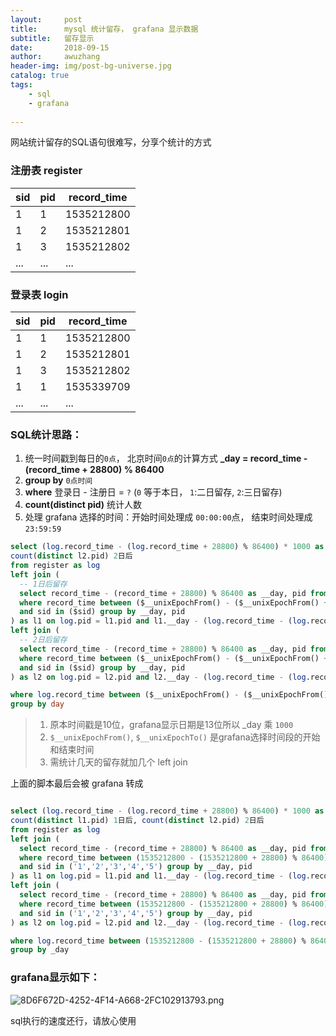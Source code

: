 ```yaml
---
layout:     post
title:      mysql 统计留存， grafana 显示数据
subtitle:   留存显示
date:       2018-09-15
author:     awuzhang
header-img: img/post-bg-universe.jpg
catalog: true
tags:
    - sql
    - grafana
    
---
```



网站统计留存的SQL语句很难写，分享个统计的方式


### 注册表 register 

| sid | pid | record_time |
--- | --- | ---
1| 1 | 1535212800|
1| 2 | 1535212801|
1| 3 | 1535212802|
...| ... | ... |

### 登录表 login
| sid | pid | record_time |
--- | --- | ---
1| 1 | 1535212800|
1| 2 | 1535212801|
1| 3 | 1535212802|
1| 1 | 1535339709|
...| ... | ... |

### SQL统计思路：

1. 统一时间戳到每日的`0点`， 北京时间`0点`的计算方式 **\_day = record_time - (record_time + 28800) % 86400**
2. **group by** `0点时间`
3. **where** 登录日 - 注册日 = `?` (`0` 等于本日， `1`:二日留存, `2`:三日留存)
4. **count(distinct pid)** 统计人数
5. 处理 grafana 选择的时间：开始时间处理成 `00:00:00`点， 结束时间处理成 `23:59:59`

``` sql 
select (log.record_time - (log.record_time + 28800) % 86400) * 1000 as _day, count(distinct log.pid) 新账号, count(distinct l1.pid) 1日后,
count(distinct l2.pid) 2日后
from register as log
left join (
  -- 1日后留存
  select record_time - (record_time + 28800) % 86400 as __day, pid from login 
  where record_time between ($__unixEpochFrom() - ($__unixEpochFrom() + 28800) % 86400) + 86400 * 1 and ($__unixEpochTo() - ($__unixEpochTo() + 28800) % 86400) + 86399 + 86400 * 1 
  and sid in ($sid) group by __day, pid 
) as l1 on log.pid = l1.pid and l1.__day - (log.record_time - (log.record_time + 28800) % 86400) = 86400 * 1 
left join (
  -- 2日后留存
  select record_time - (record_time + 28800) % 86400 as __day, pid from login 
  where record_time between ($__unixEpochFrom() - ($__unixEpochFrom() + 28800) % 86400) + 86400 * 2 and ($__unixEpochTo() - ($__unixEpochTo() + 28800) % 86400) + 86399 + 86400 * 2 
  and sid in ($sid) group by __day, pid 
) as l2 on log.pid = l2.pid and l2.__day - (log.record_time - (log.record_time + 28800) % 86400) = 86400 * 2 

where log.record_time between ($__unixEpochFrom() - ($__unixEpochFrom() + 28800) % 86400) and ($__unixEpochTo() - ($__unixEpochTo() + 28800) % 86400) + 86399
group by day
```

> 1. 原本时间戳是10位，grafana显示日期是13位所以 _day 乘 `1000`
> 2. `$__unixEpochFrom()`, `$__unixEpochTo()` 是grafana选择时间段的开始和结束时间
> 3. 需统计几天的留存就加几个 left join

上面的脚本最后会被 grafana 转成

``` sql 

select (log.record_time - (log.record_time + 28800) % 86400) * 1000 as _day, count(distinct log.pid) 新账号, 
count(distinct l1.pid) 1日后, count(distinct l2.pid) 2日后
from register as log
left join (
  select record_time - (record_time + 28800) % 86400 as __day, pid from login 
  where record_time between (1535212800 - (1535212800 + 28800) % 86400) + 86400 * 1 and (1535731199 - (1535731199 + 28800) % 86400) + 86399 + 86400 * 1 
  and sid in ('1','2','3','4','5') group by __day, pid 
) as l1 on log.pid = l1.pid and l1.__day - (log.record_time - (log.record_time + 28800) % 86400) = 86400 * 1 
left join (
  select record_time - (record_time + 28800) % 86400 as __day, pid from login 
  where record_time between (1535212800 - (1535212800 + 28800) % 86400) + 86400 * 2 and (1535731199 - (1535731199 + 28800) % 86400) + 86399 + 86400 * 2 
  and sid in ('1','2','3','4','5') group by __day, pid 
) as l2 on log.pid = l2.pid and l2.__day - (log.record_time - (log.record_time + 28800) % 86400) = 86400 * 2 

where log.record_time between (1535212800 - (1535212800 + 28800) % 86400) and (1535731199 - (1535731199 + 28800) % 86400) + 86399
group by _day

```
### grafana显示如下：

![8D6F672D-4252-4F14-A668-2FC102913793.png](https://upload-images.jianshu.io/upload_images/3236463-ef7b93ea018ef512.png?imageMogr2/auto-orient/strip%7CimageView2/2/w/1240)

sql执行的速度还行，请放心使用

